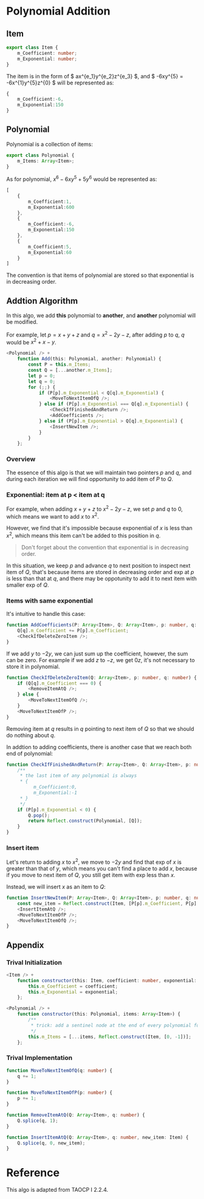 # Polynomial Addition

## Item

```typescript
export class Item {
    m_Coefficient: number;
    m_Exponential: number;
}
```

The item is in the form of $ ax^{e_1}y^{e_2}z^{e_3} $, and $ -6xy^{5} = -6x^{1}y^{5}z^{0} $ will be represented as: 
```typescript
{
    m_Coefficient:-6,
    m_Exponential:150
}
```

## Polynomial

Polynomial is a collection of items:

```typescript
export class Polynomial {
    m_Items: Array<Item>;
}
```

As for polynomial, $x^6-6xy^5+5y^6$  would be represented as:
```typescript
[
    {
        m_Coefficient:1,
        m_Exponential:600
    },
    {
        m_Coefficient:-6,
        m_Exponential:150
    },
    {
        m_Coefficient:5,
        m_Exponential:60
    }
]
```

The convention is that items of polynomial are stored so that exponential is in decreasing order.

## Addtion Algorithm

In this algo, we add **this** polynomial to **another**, and **another** polynomial will be modified.

For example, let $p=x+y+z$ and $q=x^2-2y-z$, after adding $p$ to $q$, $q$ would be $x^2+x-y$.

```typescript
<Polynomial /> +
    function Add(this: Polynomial, another: Polynomial) {
        const P = this.m_Items;
        const Q = [...another.m_Items];
        let p = 0;
        let q = 0;
        for (;;) {
            if (P[p].m_Exponential < Q[q].m_Exponential) {
                <MoveToNextItemOfQ />;
            } else if (P[p].m_Exponential === Q[q].m_Exponential) {
                <CheckIfFinishedAndReturn />;
                <AddCoefficients />;
            } else if (P[p].m_Exponential > Q[q].m_Exponential) {
                <InsertNewItem />;
            }
        }
    };
```

### Overview

The essence of this algo is that we will maintain two pointers $p$ and $q$, and during each iteration we will find opportunity to add item of $P$ to $Q$.

### Exponential: item at p < item at q

For example, when adding $x+y+z$ to $x^2-2y-z$, we set $p$ and $q$ to 0, which means we want to add $x$ to $x^2$. 

However, we find that it's impossible because exponential of $x$ is less than $x^2$, which means this item can't be added to this position in $q$. 

> Don't forget about the convention that exponential is in decreasing order.

In this situation, we keep $p$ and advance $q$ to next position to inspect next item of $Q$, that's because items are stored in decreasing order and exp at $p$ is less than that at $q$, and there may be oppotunity to add it to next item with smaller exp of $Q$.

### Items with same exponential

It's intuitive to handle this case:

```typescript
function AddCoefficients(P: Array<Item>, Q: Array<Item>, p: number, q: number) {
    Q[q].m_Coefficient += P[p].m_Coefficient;
    <CheckIfDeleteZeroItem />;
}
```

If we add $y$ to $-2y$, we can just sum up the coefficient, however, the sum can be zero. For example if we add $z$ to $-z$, we get $0z$, it's not necessary to store it in polynomial.

```typescript
function CheckIfDeleteZeroItem(Q: Array<Item>, p: number, q: number) {
    if (Q[q].m_Coefficient === 0) {
        <RemoveItemAtQ />;
    } else {
        <MoveToNextItemOfQ />;
    }
    <MoveToNextItemOfP />;
}
```

Removing item at $q$ results in $q$ pointing to next item of $Q$ so that we should do nothing about $q$.

In addtion to adding coefficients, there is another case that we reach both end of polynomial:

```typescript
function CheckIfFinishedAndReturn(P: Array<Item>, Q: Array<Item>, p: number) {
    /**
     * the last item of any polynomial is always
     * {
          m_Coefficient:0,
          m_Exponential:-1
     * }
     */
    if (P[p].m_Exponential < 0) {
        Q.pop();
        return Reflect.construct(Polynomial, [Q]);
    }
}
```

### Insert item

Let's return to adding $x$ to $x^2$, we move to $-2y$ and find that exp of $x$ is greater than that of $y$, which means you can't find a place to add $x$, because if you move to next item of $Q$, you still get item with exp less than $x$.

Instead, we will insert $x$ as an item to $Q$:

```typescript
function InsertNewItem(P: Array<Item>, Q: Array<Item>, p: number, q: number) {
    const new_item = Reflect.construct(Item, [P[p].m_Coefficient, P[p].m_Exponential]);
    <InsertItemAtQ />;
    <MoveToNextItemOfP />;
    <MoveToNextItemOfQ />;
}
```

## Appendix

### Trival Initialization

```typescript
<Item /> +
    function constructor(this: Item, coefficient: number, exponential: number) {
        this.m_Coefficient = coefficient;
        this.m_Exponential = exponential;
    };
```

```typescript
<Polynomial /> +
    function constructor(this: Polynomial, items: Array<Item>) {
        /**
         * trick: add a sentinel node at the end of every polynomial for consistence
         */
        this.m_Items = [...items, Reflect.construct(Item, [0, -1])];
    };
```

### Trival Implementation

```typescript
function MoveToNextItemOfQ(q: number) {
    q += 1;
}
```

```typescript
function MoveToNextItemOfP(p: number) {
    p += 1;
}
```

```typescript
function RemoveItemAtQ(Q: Array<Item>, q: number) {
    Q.splice(q, 1);
}
```

```typescript
function InsertItemAtQ(Q: Array<Item>, q: number, new_item: Item) {
    Q.splice(q, 0, new_item);
}
```

# Reference

This algo is adapted from TAOCP I 2.2.4.